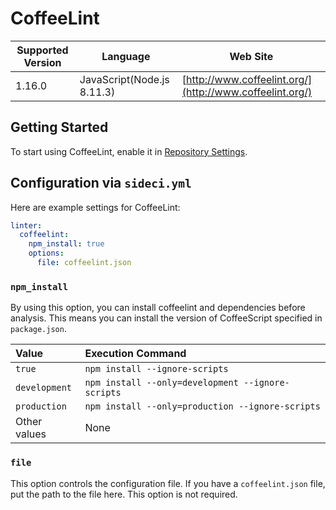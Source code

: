# CoffeeLint

| Supported Version | Language | Web Site |
| ----------------- | -------- | -------- |
| 1.16.0 | JavaScript(Node.js 8.11.3) | [http://www.coffeelint.org/](http://www.coffeelint.org/) |

## Getting Started

To start using CoffeeLint, enable it in [Repository Settings](../../getting-started/repository-settings.md).

## Configuration via `sideci.yml`

Here are example settings for CoffeeLint:

```yaml:sideci.yml
linter:
  coffeelint:
    npm_install: true
    options:
      file: coffeelint.json
```

### `npm_install`

By using this option, you can install coffeelint and dependencies before analysis. This means you can install the version of CoffeeScript specified in `package.json`.

|Value|Execution Command|
|:---|:---|
|`true`|`npm install --ignore-scripts`|
|`development`|`npm install --only=development --ignore-scripts`|
|`production`|`npm install --only=production --ignore-scripts`|
|Other values|None|

### `file`

This option controls the configuration file. If you have a `coffeelint.json` file, put the path to the file here. This option is not required.

